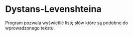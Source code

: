 # Dystans-Levenshteina
Program pozwala wyświetlić listę słów które są podobne do wprowadzonego tekstu.
